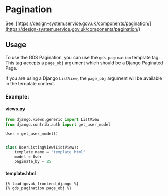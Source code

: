 # Pagination

See: [https://design-system.service.gov.uk/components/pagination/](https://design-system.service.gov.uk/components/pagination/)

## Usage

To use the GDS Pagination, you can use the `gds_pagination` template tag. This tag accepts a `page_obj` argument which should be a Django Paginated Page.

If you are using a Django `ListView`, the `page_obj` argument will be available in the template context.

### Example:

#### views.py
```python
from django.views.generic import ListView
from django.contrib.auth import get_user_model

User = get_user_model()


class UserListingView(ListView):
    template_name = "template.html"
    model = User
    paginate_by = 25
```

#### template.html
```django
{% load govuk_frontend_django %}
{% gds_pagination page_obj %}
```